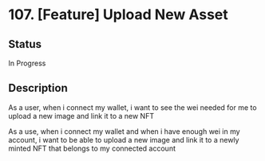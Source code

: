 # 107. [Feature] Upload New Asset

## Status

In Progress

## Description

As a user, when i connect my wallet, i want to see the wei needed for me to upload a new image and link it to a new NFT

As a use, when i connect my wallet and when i have enough wei in my account, i want to be able to upload a new image and link it to a newly minted NFT that belongs to my connected account
